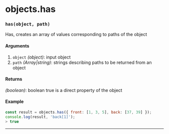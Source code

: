 # objects.has

<!-- div class="doc-container" -->

<!-- div -->


<!-- div -->

<h3 id="hasobject-path"><code>has(object, path)</code></h3>

Has, creates an array of values corresponding to paths of the object

#### Arguments
1. `object` *(object)*: input object
2. `path` *(Array|string)*: strings describing paths to be returned from an object

#### Returns
*(boolean)*: boolean true is a direct property of the object

#### Example
```js
const result = objects.has({ front: [1, 3, 5], back: [37, 39] });
console.log(result, 'back[1]');
> true
```
---

<!-- /div -->

<!-- /div -->

<!-- /div -->
